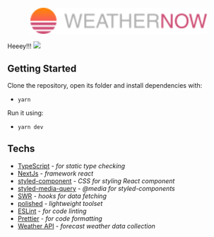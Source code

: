 <p align="center">
<img src="https://raw.githubusercontent.com/twobanks/weather-now/7ca1927f19b09b900252cdc095633568d28255a5/public/img/logo.svg" width="400" alt="WATHERNOW" />
</p>

Heeey!!! <img src="https://raw.githubusercontent.com/kaueMarques/kaueMarques/master/hi.gif" width="30px">


##  Getting Started

Clone the repository, open its folder and install dependencies with:
- `yarn`

Run it using:
- `yarn dev`


##   Techs

- [TypeScript](https://www.typescriptlang.org/) - *for static type checking*
- [NextJs](https://nextjs.org/) - *framework react*
- [styled-component](https://styled-components.com/) - *CSS for styling React component*
- [styled-media-query](https://github.com/morajabi/styled-media-query) - *@media for styled-components*
- [SWR](https://swr.vercel.app/) - *hooks for data fetching*
- [polished](https://polished.js.org/) - *lightweight toolset*
- [ESLint](https://eslint.org/) - *for code linting*
- [Prettier](https://prettier.io/) - *for code formatting*
- [Weather API](https://openweathermap.org/api) - *forecast weather data collection*